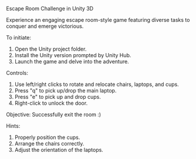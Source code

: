 Escape Room Challenge in Unity 3D

Experience an engaging escape room-style game featuring diverse tasks to conquer and emerge victorious.

To initiate:
1) Open the Unity project folder.
2) Install the Unity version prompted by Unity Hub.
3) Launch the game and delve into the adventure.

Controls:
1) Use left/right clicks to rotate and relocate chairs, laptops, and cups.
2) Press "q" to pick up/drop the main laptop.
3) Press "e" to pick up and drop cups.
4) Right-click to unlock the door.

Objective:
Successfully exit the room :)

Hints:
1) Properly position the cups.
2) Arrange the chairs correctly.
3) Adjust the orientation of the laptops.